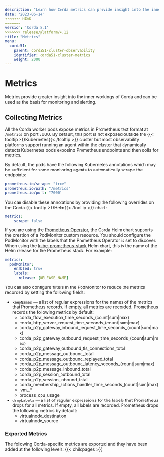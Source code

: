 ```yaml
---
description: "Learn how Corda metrics can provide insight into the inner workings of Corda and can be used as the basis for monitoring and alerting."
date: '2023-06-14'
<<<<<<< HEAD
=======
version: 'Corda 5.1'
>>>>>>> release/platform/4.12
title: "Metrics"
menu:
  corda51:
    parent: corda51-cluster-observability
    identifier: corda51-cluster-metrics
    weight: 2000
---
```


# Metrics

Metrics provide greater insight into the inner workings of Corda and can be used as the basis for monitoring and alerting.

## Collecting Metrics

All the Corda worker pods expose metrics in Prometheus text format at `/metrics` on port 7000.
By default, this port is not exposed outside the {{< tooltip >}}Kubernetes{{< /tooltip >}} cluster but most observability platforms support
running an agent within the cluster that dynamically detects Kubernetes pods exposing Prometheus endpoints and then polls for metrics.

By default, the pods have the following Kubernetes annotations which may be sufficient for some monitoring agents
to automatically scrape the endpoints:

```yaml
prometheus.io/scrape: "true"
prometheus.io/path: "/metrics"
prometheus.io/port: "7000"
```

You can disable these annotations by providing the following overrides on the Corda {{< tooltip >}}Helm{{< /tooltip >}} chart:

```yaml
metrics:
    scrape: false
```
If you are using the [Prometheus Operator](https://github.com/prometheus-operator/prometheus-operator), the Corda Helm chart supports the creation of a PodMonitor custom resource. You should configure the PodMonitor with the labels that the Prometheus Operator is set to discover. When using the [kube-prometheus-stack](https://github.com/prometheus-community/helm-charts/tree/main/charts/kube-prometheus-stack) Helm chart, this is the name of the Helm release for the Prometheus stack. For example:

```yaml
metrics:
  podMonitor:
    enabled: true
    labels:
      release: [RELEASE_NAME]
```

You can also configure filters in the PodMonitor to reduce the metrics recorded by setting the following fields:

* `keepNames` — a list of regular expressions for the names of the metrics that Prometheus records. If empty, all metrics are recorded. Prometheus records the following metrics by default:
  * corda_flow_execution_time_seconds_(count|sum|max)
  * corda_http_server_request_time_seconds_(count|sum|max)
  * corda_p2p_gateway_inbound_request_time_seconds_(count|sum|max)
  * corda_p2p_gateway_outbound_request_time_seconds_(count|sum|max)
  * corda_p2p_gateway_outbound_tls_connections_total
  * corda_p2p_message_outbound_total
  * corda_p2p_message_outbound_replayed_total
  * corda_p2p_message_outbound_latency_seconds_(count|sum|max)
  * corda_p2p_message_inbound_total
  * corda_p2p_session_outbound_total
  * corda_p2p_session_inbound_total
  * corda_membership_actions_handler_time_seconds_(count|sum|max)
  * jvm_.*
  * process_cpu_usage
* `dropLabels` — a list of regular expressions for the labels that Prometheus drops for all metrics. If empty, all labels are recorded. Prometheus drops the following metrics by default:
  * virtualnode_destination
  * virtualnode_source

### Exported Metrics

The following Corda-specific metrics are exported and they have been added at the following levels:
{{< childpages >}}
